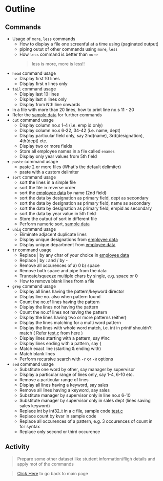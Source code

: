 # Outline

## Commands

* Usage of `more`, `less` commands
  * How to display a file one screenful at a time using (paginated output)
  * piping outut of other commands using `more`, `less`
  * How `less` command is better than `more`
    > less is more, more is less!! 
* `head` command usage
  * Display first 10 lines
  * Display first n lines only
* `tail` command usage
  * Display last 10 lines 
  * Display last n lines only
  * Display from Nth line onwards
* In a file with more than 20 lines, how to print line no.s 11 - 20
* Refer the [sample data](data/emp.lst) for further commands
* `cut` command usage
  * Display column no.s 1-4 (i.e. emp id only)
  * Display column no.s 6-22, 34-42 (i.e. name, dept) 
  * Display particular field only, say 2nd(name), 3rd(designation), 4th(dept) etc.
  * Display two or more fields
  * Store all employee names in a file called `enames`
  * Display only year values from 5th field
* `paste` command usage
  * paste 2 or more files (What's the default delimiter)
  * paste with a custom delimiter
* `sort` command usage
  * sort the lines in a simple file
  * sort the file in reverse order
  * sort the [employee data](data/emp.lst) by name (2nd field)
  * sort the data by designation as primary field, dept as secondary
  * sort the data by designation as primary field, name as secondary
  * sort the data by designation as primary field, empid as secondary
  * sort the data by year value in 5th field
  * Store the output of sort in different file
  * Perform numeric sort, [sample data](data/numbers.dat)
* `uniq` command usage
  * Eliminate adjacent duplicate lines
  * Display unique designations from [employee data](data/emp.lst)
  * Display unique department from [employee data](data/emp.lst)
* `tr` command usage
  * Replace | by any char of your choice in [employee data](data/emp.lst)
  * Replace | by : and / by -
  * Remove all occurences of a) 0 b) space
  * Remove both space and pipe from the data
  * Truncate/squeeze multiple chars by single, e.g. space or 0
  * How to remove blank lines from a file
* `grep` command usage
  * Display all lines having the pattern/keyword director
  * Display line no. also when pattern found
  * Count the no.of lines having the pattern
  * Display the lines not having the pattern
  * Count the no.of lines not having the pattern
  * Display the lines having two or more patterns (either)
  * Display the lines matching for a multi word pattern
  * Display the lines with whole word match, i.e. int in printf shouldn't match ( Refer [test.c](data/test.c) from here )
  * Display lines starting with a pattern, say #inc
  * Display lines ending with a pattern, say {
  * Match exact line (starting & ending with)
  * Match blank lines
  * Perform recursive search with `-r` or `-R` options
* `sed` command usage
  * Substitute one word by other, say manager by supervisor
  * Display a particular range of lines only, say 1-4, 6-10 etc.
  * Remove a particular range of lines
  * Display all lines having a keyword, say sales
  * Remove all lines having a keyword, say sales
  * Substitute manager by supervisor only in line no.s 6-10
  * Substitute manager by supervisor only in sales dept 
    (lines saving sales keyword)
  * Replace int by int32_t in a c file, sample code [test.c](data/test.c)
  * Replace count by kvar in sample code
  * Replace all occurences of a pattern, e.g. 3 occurences of count in for syntax 
  * Replace only second or third occurence

## Activity

> Prepare some other dataset like student information/fligh details and apply mot of the commands

> [Click Here](README.md) to go back to main page

